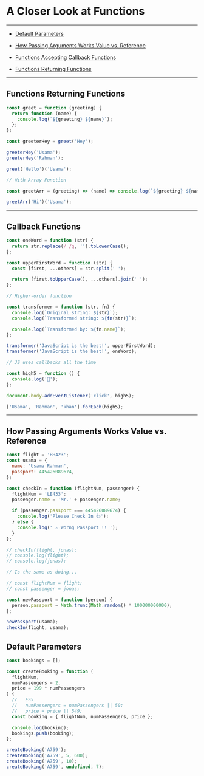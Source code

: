 # A Closer Look at Functions

---

- [Default Parameters](#default-parameters)

- [How Passing Arguments Works Value vs. Reference](#how-passing-arguments-works-value-vs-reference)

- [Functions Accepting Callback Functions](#callback-functions)

- [Functions Returning Functions]()

---

## Functions Returning Functions

```js
const greet = function (greeting) {
  return function (name) {
    console.log(`${greeting} ${name}`);
  };
};

const greeterHey = greet('Hey');

greeterHey('Usama');
greeterHey('Rahman');

greet('Hello')('Usama');

// With Array Function

const greetArr = (greeting) => (name) => console.log(`${greeting} ${name}`);

greetArr('Hi')('Usama');
```

---

## Callback Functions

```js
const oneWord = function (str) {
  return str.replace(/ /g, '').toLowerCase();
};

const upperFirstWord = function (str) {
  const [first, ...others] = str.split(' ');

  return [first.toUpperCase(), ...others].join(' ');
};

// Higher-order function

const transformer = function (str, fn) {
  console.log(`Original string: ${str}`);
  console.log(`Transformed string: ${fn(str)}`);

  console.log(`Transformed by: ${fn.name}`);
};

transformer('JavaScript is the best!', upperFirstWord);
transformer('JavaScript is the best!', oneWord);

// JS uses callbacks all the time

const high5 = function () {
  console.log('👋');
};

document.body.addEventListener('click', high5);

['Usama', 'Rahman', 'khan'].forEach(high5);
```

---

## How Passing Arguments Works Value vs. Reference

```js
const flight = 'BH423';
const usama = {
  name: 'Usama Rahman',
  passport: 445426089674,
};

const checkIn = function (flightNum, passenger) {
  flightNum = 'LE433';
  passenger.name = 'Mr.' + passenger.name;

  if (passenger.passport === 445426089674) {
    console.log('Please Check In 👍');
  } else {
    console.log(' ⚠️ Worng Passport !! ');
  }
};

// checkIn(flight, jonas);
// console.log(flight);
// console.log(jonas);

// Is the same as doing...

// const flightNum = flight;
// const passenger = jonas;

const newPassport = function (person) {
  person.passport = Math.trunc(Math.random() * 100000000000);
};

newPassport(usama);
checkIn(flight, usama);
```

## Default Parameters

```js
const bookings = [];

const createBooking = function (
  flightNum,
  numPassengers = 2,
  price = 199 * numPassengers
) {
  //   ES5
  //   numPassengers = numPassengers || 50;
  //   price = price || 549;
  const booking = { flightNum, numPassengers, price };

  console.log(booking);
  bookings.push(booking);
};

createBooking('A759');
createBooking('A759', 5, 600);
createBooking('A759', 10);
createBooking('A759', undefined, 7);
```
